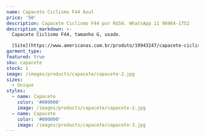 ```yaml
---
name: Capacete Ciclismo F44 Azul
price: '50'
description: Capacete Ciclismo F44 por R$50. WhatsApp 11 96964-1752
description_markdown: >-
  Capacete Ciclismo F44, tamanho G, usado.

  [Site](https://www.americanas.com.br/produto/19943247/capacete-ciclismo-f44-matt-green-blading-prowell-g-?WT.srch=1&epar=bp_pl_00_go_pla_rlsa_novos_gmv&gclid=CjwKCAiA3o7RBRBfEiwAZMtSCQ1n-UUGqDBpWPrN86CsXNfiMvcd1DVT3-UnvykjWP1l4th0OvG_2hoCcTUQAvD_BwE&opn=YSMESP&sellerId=5700483000231)
garment_type:
featured: true
sku: capacete
stock: 1
image: /images/products/capacete/capacete-2.jpg
sizes:
  - Unique
styles:
  - name: Capacete
    color: '#000000'
    image: /images/products/capacete/capacete-2.jpg
  - name: Capacete
    color: '#000000'
    image: /images/products/capacete/capacete-3.jpg    
---
```

